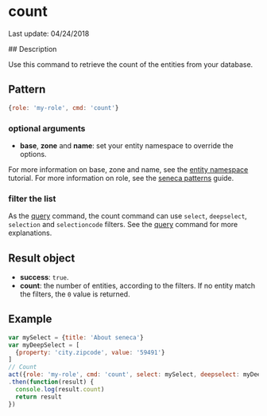 # count

Last update: 04/24/2018

## Description

Use this command to retrieve the count of the entities from your database. 

## Pattern

```js
{role: 'my-role', cmd: 'count'}
```

### optional arguments

* **base**, **zone** and **name**: set your entity namespace to override the options.

For more information on base, zone and name, see the [entity namespace][] tutorial.
For more information on role, see the [seneca patterns][] guide.

### filter the list

As the [query][] command, the count command can use `select`, `deepselect`, `selection` and `selectioncode` filters. See the [query][] command for more explanations.

## Result object

- **success**: `true`.
- **count**: the number of entities, according to the filters. If no entity match the filters, the `0` value is returned.

## Example

```js
var mySelect = {title: 'About seneca'}
var myDeepSelect = [
  {property: 'city.zipcode', value: '59491'}
]
// Count
act({role: 'my-role', cmd: 'count', select: mySelect, deepselect: myDeepSelect})
.then(function(result) {
  console.log(result.count)
  return result
})
```

[entity namespace]: http://senecajs.org/docs/tutorials/understanding-data-entities.html#zone-base-and-name-the-entity-namespace
[seneca patterns]: http://senecajs.org/getting-started/#patterns
[query]: https://github.com/jack-y/seneca-entity-crud/tree/master/docs/query.md